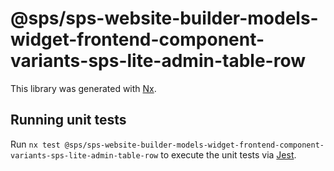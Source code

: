 # @sps/sps-website-builder-models-widget-frontend-component-variants-sps-lite-admin-table-row

This library was generated with [Nx](https://nx.dev).

## Running unit tests

Run `nx test @sps/sps-website-builder-models-widget-frontend-component-variants-sps-lite-admin-table-row` to execute the unit tests via [Jest](https://jestjs.io).
